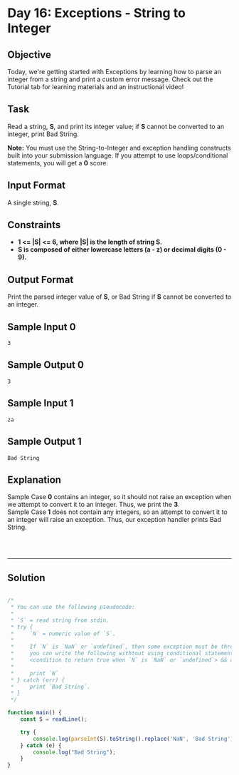 # Day 16: Exceptions - String to Integer
## Objective

Today, we're getting started with Exceptions by learning how to parse an integer from a string and print a custom error message. Check out the Tutorial tab for learning materials and an instructional video!


## Task

Read a string, **S**, and print its integer value; if **S** cannot be converted to an integer, print Bad String.

**Note:** You must use the String-to-Integer and exception handling constructs built into your submission language. If you attempt to use loops/conditional statements, you will get a **0** score.


## Input Format

A single string, **S**.


## Constraints

- **1 <= |S| <= 6, where |S| is the length of string S.**
- **S is composed of either lowercase letters (a - z) or decimal digits (0 - 9).**


## Output Format

Print the parsed integer value of **S**, or Bad String if **S** cannot be converted to an integer.


## Sample Input 0

```
3
```

## Sample Output 0

```
3
```

## Sample Input 1

```
za
```

## Sample Output 1

```
Bad String
```


## Explanation

Sample Case **0** contains an integer, so it should not raise an exception when we attempt to convert it to an integer. Thus, we print the **3**.<br/> 
Sample Case **1** does not contain any integers, so an attempt to convert it to an integer will raise an exception. Thus, our exception handler prints Bad String.

<br/>
<br/>

---

## Solution

```javascript

/*
 * You can use the following pseudocode:
 *
 * `S` = read string from stdin.
 * try {
 *     `N` = numeric value of `S`.
 *     
 *     If `N` is `NaN` or `undefined`, then some exception must be thrown,
 *     you can write the following withtout using conditional statement:
 *     <condition to return true when `N` is `NaN` or `undefined`> && an_undefined_function_call()
 *
 *     print `N`
 * } catch (err) {
 *     print `Bad String`.
 * }
 */

function main() {
    const S = readLine();

    try {
        console.log(parseInt(S).toString().replace('NaN', 'Bad String'));
    } catch (e) {
        console.log("Bad String");
    }
}

```